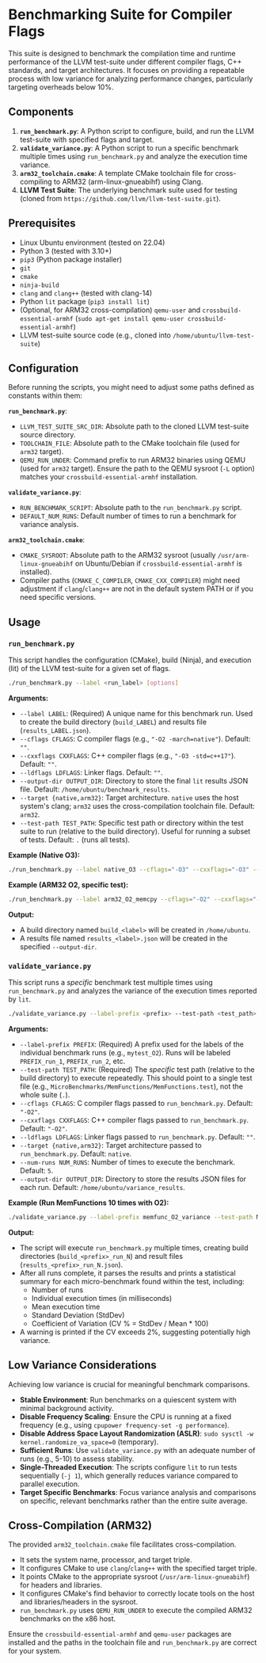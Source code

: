 # Benchmarking Suite for Compiler Flags

This suite is designed to benchmark the compilation time and runtime performance of the LLVM test-suite under different compiler flags, C++ standards, and target architectures. It focuses on providing a repeatable process with low variance for analyzing performance changes, particularly targeting overheads below 10%.

## Components

1.  **`run_benchmark.py`**: A Python script to configure, build, and run the LLVM test-suite with specified flags and target.
2.  **`validate_variance.py`**: A Python script to run a specific benchmark multiple times using `run_benchmark.py` and analyze the execution time variance.
3.  **`arm32_toolchain.cmake`**: A template CMake toolchain file for cross-compiling to ARM32 (arm-linux-gnueabihf) using Clang.
4.  **LLVM Test Suite**: The underlying benchmark suite used for testing (cloned from `https://github.com/llvm/llvm-test-suite.git`).

## Prerequisites

*   Linux Ubuntu environment (tested on 22.04)
*   Python 3 (tested with 3.10+)
*   `pip3` (Python package installer)
*   `git`
*   `cmake`
*   `ninja-build`
*   `clang` and `clang++` (tested with clang-14)
*   Python `lit` package (`pip3 install lit`)
*   (Optional, for ARM32 cross-compilation) `qemu-user` and `crossbuild-essential-armhf` (`sudo apt-get install qemu-user crossbuild-essential-armhf`)
*   LLVM test-suite source code (e.g., cloned into `/home/ubuntu/llvm-test-suite`)

## Configuration

Before running the scripts, you might need to adjust some paths defined as constants within them:

**`run_benchmark.py`**:

*   `LLVM_TEST_SUITE_SRC_DIR`: Absolute path to the cloned LLVM test-suite source directory.
*   `TOOLCHAIN_FILE`: Absolute path to the CMake toolchain file (used for `arm32` target).
*   `QEMU_RUN_UNDER`: Command prefix to run ARM32 binaries using QEMU (used for `arm32` target). Ensure the path to the QEMU sysroot (`-L` option) matches your `crossbuild-essential-armhf` installation.

**`validate_variance.py`**:

*   `RUN_BENCHMARK_SCRIPT`: Absolute path to the `run_benchmark.py` script.
*   `DEFAULT_NUM_RUNS`: Default number of times to run a benchmark for variance analysis.

**`arm32_toolchain.cmake`**:

*   `CMAKE_SYSROOT`: Absolute path to the ARM32 sysroot (usually `/usr/arm-linux-gnueabihf` on Ubuntu/Debian if `crossbuild-essential-armhf` is installed).
*   Compiler paths (`CMAKE_C_COMPILER`, `CMAKE_CXX_COMPILER`) might need adjustment if `clang`/`clang++` are not in the default system PATH or if you need specific versions.

## Usage

### `run_benchmark.py`

This script handles the configuration (CMake), build (Ninja), and execution (lit) of the LLVM test-suite for a given set of flags.

```bash
./run_benchmark.py --label <run_label> [options]
```

**Arguments:**

*   `--label LABEL`: (Required) A unique name for this benchmark run. Used to create the build directory (`build_LABEL`) and results file (`results_LABEL.json`).
*   `--cflags CFLAGS`: C compiler flags (e.g., `"-O2 -march=native"`). Default: `""`.
*   `--cxxflags CXXFLAGS`: C++ compiler flags (e.g., `"-O3 -std=c++17"`). Default: `""`.
*   `--ldflags LDFLAGS`: Linker flags. Default: `""`.
*   `--output-dir OUTPUT_DIR`: Directory to store the final `lit` results JSON file. Default: `/home/ubuntu/benchmark_results`.
*   `--target {native,arm32}`: Target architecture. `native` uses the host system's clang; `arm32` uses the cross-compilation toolchain file. Default: `arm32`.
*   `--test-path TEST_PATH`: Specific test path or directory within the test suite to run (relative to the build directory). Useful for running a subset of tests. Default: `.` (runs all tests).

**Example (Native O3):**

```bash
./run_benchmark.py --label native_O3 --cflags="-O3" --cxxflags="-O3" --target native
```

**Example (ARM32 O2, specific test):**

```bash
./run_benchmark.py --label arm32_O2_memcpy --cflags="-O2" --cxxflags="-O2" --target arm32 --test-path MicroBenchmarks/MemFunctions/MemFunctions.test
```

**Output:**

*   A build directory named `build_<label>` will be created in `/home/ubuntu`.
*   A results file named `results_<label>.json` will be created in the specified `--output-dir`.

### `validate_variance.py`

This script runs a *specific* benchmark test multiple times using `run_benchmark.py` and analyzes the variance of the execution times reported by `lit`.

```bash
./validate_variance.py --label-prefix <prefix> --test-path <test_path> [options]
```

**Arguments:**

*   `--label-prefix PREFIX`: (Required) A prefix used for the labels of the individual benchmark runs (e.g., `mytest_O2`). Runs will be labeled `PREFIX_run_1`, `PREFIX_run_2`, etc.
*   `--test-path TEST_PATH`: (Required) The *specific* test path (relative to the build directory) to execute repeatedly. This should point to a single test file (e.g., `MicroBenchmarks/MemFunctions/MemFunctions.test`), not the whole suite (`.`).
*   `--cflags CFLAGS`: C compiler flags passed to `run_benchmark.py`. Default: `"-O2"`.
*   `--cxxflags CXXFLAGS`: C++ compiler flags passed to `run_benchmark.py`. Default: `"-O2"`.
*   `--ldflags LDFLAGS`: Linker flags passed to `run_benchmark.py`. Default: `""`.
*   `--target {native,arm32}`: Target architecture passed to `run_benchmark.py`. Default: `native`.
*   `--num-runs NUM_RUNS`: Number of times to execute the benchmark. Default: `5`.
*   `--output-dir OUTPUT_DIR`: Directory to store the results JSON files for each run. Default: `/home/ubuntu/variance_results`.

**Example (Run MemFunctions 10 times with O2):**

```bash
./validate_variance.py --label-prefix memfunc_O2_variance --test-path MicroBenchmarks/MemFunctions/MemFunctions.test --num-runs 10 --cflags="-O2" --cxxflags="-O2" --target native
```

**Output:**

*   The script will execute `run_benchmark.py` multiple times, creating build directories (`build_<prefix>_run_N`) and result files (`results_<prefix>_run_N.json`).
*   After all runs complete, it parses the results and prints a statistical summary for each micro-benchmark found within the test, including:
    *   Number of runs
    *   Individual execution times (in milliseconds)
    *   Mean execution time
    *   Standard Deviation (StdDev)
    *   Coefficient of Variation (CV % = StdDev / Mean * 100)
*   A warning is printed if the CV exceeds 2%, suggesting potentially high variance.

## Low Variance Considerations

Achieving low variance is crucial for meaningful benchmark comparisons.

*   **Stable Environment**: Run benchmarks on a quiescent system with minimal background activity.
*   **Disable Frequency Scaling**: Ensure the CPU is running at a fixed frequency (e.g., using `cpupower frequency-set -g performance`).
*   **Disable Address Space Layout Randomization (ASLR)**: `sudo sysctl -w kernel.randomize_va_space=0` (temporary).
*   **Sufficient Runs**: Use `validate_variance.py` with an adequate number of runs (e.g., 5-10) to assess stability.
*   **Single-Threaded Execution**: The scripts configure `lit` to run tests sequentially (`-j 1`), which generally reduces variance compared to parallel execution.
*   **Target Specific Benchmarks**: Focus variance analysis and comparisons on specific, relevant benchmarks rather than the entire suite average.

## Cross-Compilation (ARM32)

The provided `arm32_toolchain.cmake` file facilitates cross-compilation.

*   It sets the system name, processor, and target triple.
*   It configures CMake to use `clang`/`clang++` with the specified target triple.
*   It points CMake to the appropriate sysroot (`/usr/arm-linux-gnueabihf`) for headers and libraries.
*   It configures CMake's find behavior to correctly locate tools on the host and libraries/headers in the sysroot.
*   `run_benchmark.py` uses `QEMU_RUN_UNDER` to execute the compiled ARM32 benchmarks on the x86 host.

Ensure the `crossbuild-essential-armhf` and `qemu-user` packages are installed and the paths in the toolchain file and `run_benchmark.py` are correct for your system.

